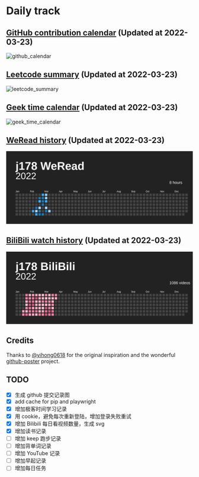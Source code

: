 # Daily track

## [GitHub contribution calendar](https://github.com/j178) (Updated at 2022-03-23)
![github_calendar](https://s2.loli.net/2022/03/23/UhB4ifnuZ2NsPyI.png)

## [Leetcode summary](https://leetcode-cn.com/u/j178) (Updated at 2022-03-23)
![leetcode_summary](https://s2.loli.net/2022/03/23/56FtlY7QiAsfyEz.png)

## [Geek time calendar](https://time.geekbang.org/) (Updated at 2022-03-23)
![geek_time_calendar](https://s2.loli.net/2022/03/23/wKk1VbB9fTPtClA.png)

## [WeRead history](https://weread.qq.com) (Updated at 2022-03-23)
![weread_history](./data/weread_history.svg)

## [BiliBili watch history](https://bilibili.com) (Updated at 2022-03-23)
![bilibili_history](./data/bilibili_history.svg)


## Credits
Thanks to [@yihong0618](https://github.com/yihong0618) for the original inspiration and the wonderful [github-poster](https://github.com/yihong0618/GitHubPoster) project.


## TODO
- [x] 生成 github 提交记录图
- [x] add cache for pip and playwright
- [x] 增加极客时间学习记录
- [x] 用 cookie，避免每次重新登陆，增加登录失败重试
- [x] 增加 Bilibili 每日看视频数量，生成 svg
- [x] 增加读书记录
- [ ] 增加 keep 跑步记录
- [ ] 增加背单词记录
- [ ] 增加 YouTube 记录
- [ ] 增加早起记录
- [ ] 增加每日任务
